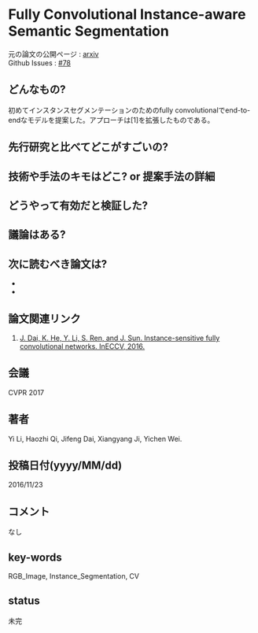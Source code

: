 # Fully Convolutional Instance-aware Semantic Segmentation

元の論文の公開ページ : [arxiv](https://arxiv.org/abs/1611.07709)  
Github Issues : [#78](https://github.com/Obarads/obarads.github.io/issues/78)

## どんなもの?
初めてインスタンスセグメンテーションのためのfully convolutionalでend-to-endなモデルを提案した。アプローチは[1]を拡張したものである。


## 先行研究と比べてどこがすごいの?

## 技術や手法のキモはどこ? or 提案手法の詳細

## どうやって有効だと検証した?

## 議論はある?

## 次に読むべき論文は?
-
-

## 論文関連リンク
1. [J. Dai, K. He, Y. Li, S. Ren, and J. Sun. Instance-sensitive fully convolutional networks. InECCV, 2016.](https://arxiv.org/abs/1603.08678)

## 会議
CVPR 2017

## 著者
Yi Li, Haozhi Qi, Jifeng Dai, Xiangyang Ji, Yichen Wei.

## 投稿日付(yyyy/MM/dd)
2016/11/23

## コメント
なし

## key-words
RGB_Image, Instance_Segmentation, CV

## status
未完